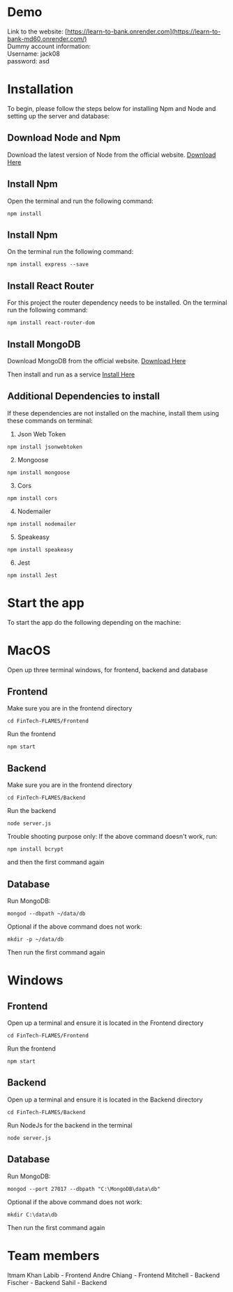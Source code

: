 # Demo
Link to the website: [https://learn-to-bank.onrender.com](https://learn-to-bank-md60.onrender.com/) <br>
Dummy account information: <br>
Username: jack08 <br>
password: asd <br>
# Installation
To begin, please follow the steps below for installing Npm and Node and setting up the server and database:
## Download Node and Npm
Download the latest version of Node from the official website.
[Download Here](https://nodejs.org/en)
## Install Npm 
Open the terminal and run the following command:
```
npm install
```
## Install Npm 
On the terminal run the following command:
```
npm install express --save
```
## Install React Router
For this project the router dependency needs to be installed. On the terminal run the following command:
```
npm install react-router-dom
```
## Install MongoDB
Download MongoDB from the official website.
[Download Here](https://www.mongodb.com/docs/manual/administration/install-community/)

Then install and run as a service
[Install Here](https://brandonblankenstein.medium.com/install-and-run-mongodb-on-mac-1604ae750e57)

## Additional Dependencies to install
If these dependencies are not installed on the machine, install them using these commands on terminal:

1. Json Web Token
```
npm install jsonwebtoken
```
2. Mongoose
```
npm install mongoose
```
3. Cors
```
npm install cors
```
4. Nodemailer
```
npm install nodemailer
```
5. Speakeasy
```
npm install speakeasy
```
6. Jest
```
npm install Jest
```

# Start the app
To start the app do the following depending on the machine:
# MacOS
Open up three terminal windows, for frontend, backend and database
## Frontend
Make sure you are in the frontend directory
```
cd FinTech-FLAMES/Frontend
```
Run the frontend
```
npm start
```
## Backend
Make sure you are in the frontend directory
```
cd FinTech-FLAMES/Backend
```
Run the backend
```
node server.js
```
Trouble shooting purpose only: If the above command doesn't work, run:
```
npm install bcrypt
```
and then the first command again
## Database
Run MongoDB:
```
mongod --dbpath ~/data/db
```
Optional if the above command does not work:
```
mkdir -p ~/data/db
```
Then run the first command again
# Windows
## Frontend
Open up a terminal and ensure it is located in the Frontend directory
```
cd FinTech-FLAMES/Frontend
```
Run the frontend
```
npm start
```
## Backend
Open up a terminal and ensure it is located in the Backend directory
```
cd FinTech-FLAMES/Backend
```
Run NodeJs for the backend in the terminal
```
node server.js
```
## Database
Run MongoDB:
```
mongod --port 27017 --dbpath "C:\MongoDB\data\db"
```
Optional if the above command does not work:
```
mkdir C:\data\db
```
Then run the first command again
# Team members
Itmam Khan Labib - Frontend
Andre Chiang - Frontend
Mitchell - Backend
Fischer - Backend
Sahil - Backend
